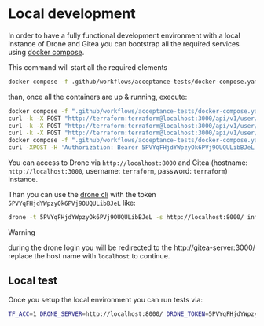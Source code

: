 # Local development

In order to have a fully functional development environment with a local instance of Drone and Gitea you can bootstrap all the required services using [docker compose](https://docs.docker.com/compose/).

This command will start all the required elements
```bash
docker compose -f .github/workflows/acceptance-tests/docker-compose.yaml up -d 
```

than, once all the containers are up & running, execute:
```bash
docker compose -f ".github/workflows/acceptance-tests/docker-compose.yaml" exec gitea-mysql mysql -uroot -pgitea gitea -e 'SOURCE /tmp/gitea-data.sql'
curl -k -X POST "http://terraform:terraform@localhost:3000/api/v1/user/repos" -H "content-type: application/json" --data '{"name":"repo-test-1"}'
curl -k -X POST "http://terraform:terraform@localhost:3000/api/v1/user/repos" -H "content-type: application/json" --data '{"name":"repo-test-2"}'
curl -k -X POST "http://terraform:terraform@localhost:3000/api/v1/user/repos" -H "content-type: application/json" --data '{"name":"repo-test-3"}'
docker compose -f ".github/workflows/acceptance-tests/docker-compose.yaml" exec drone-mysql mysql -uroot -pdrone drone -e 'SOURCE /tmp/drone-data.sql'
curl -XPOST -H 'Authorization: Bearer 5PVYqFHjdYWpzyOk6PVj9OUQULibBJeL' http://localhost:8000/api/user/repos
```

You can access to Drone via `http://localhost:8000` and Gitea (hostname: `http://localhost:3000`, username: `terraform`, password: `terraform`) instance.

Than you can use the [drone cli](https://github.com/harness/drone-cli) with the token `5PVYqFHjdYWpzyOk6PVj9OUQULibBJeL` like:
```bash
drone -t 5PVYqFHjdYWpzyOk6PVj9OUQULibBJeL -s http://localhost:8000/ info
```

> [!WARNING]
> during the drone login you will be redirected to the http://gitea-server:3000/ replace the host name with `localhost` to continue.

## Local test

Once you setup the local environment you can run tests via:
```bash
TF_ACC=1 DRONE_SERVER=http://localhost:8000/ DRONE_TOKEN=5PVYqFHjdYWpzyOk6PVj9OUQULibBJeL DRONE_USER=terraform go test ./...
```